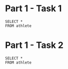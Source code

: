 
# Part 1 - Task 1

~~~ runsql
SELECT *
FROM athlete
~~~

# Part 1 - Task 2

~~~ runsql
SELECT *
FROM athlete
~~~
